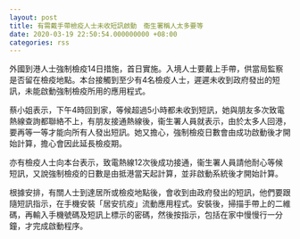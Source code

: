 ```yaml
---
layout: post
title: 有需戴手帶檢疫人士未收短訊啟動　衞生署稱人太多要等
date: 2020-03-19 22:50:54.000000000 +08:00
categories: rss
---
```


外國到港人士強制檢疫14日措施，首日實施。入境人士要戴上手帶，供當局監察是否留在檢疫地點。本台接觸到至少有4名檢疫人士，遲遲未收到政府發出的短訊，未能啟動強制檢疫所用的應用程式。

蔡小姐表示，下午4時回到家，等候超過5小時都未收到短訊，她與朋友多次致電熱線查詢都聯絡不上，有朋友接通熱線後，衞生署人員就表示，由於太多人回港，要再等一等才能向所有人發出短訊。她又擔心，強制檢疫日數會由成功啟動後才開始計算，擔心會因此延長檢疫期。

亦有檢疫人士向本台表示，致電熱線12次後成功接通，衞生署人員請他耐心等候短訊，又說強制檢疫的日數是由抵港當天起計算，並非啟動系統後才開始計算。

根據安排，有關人士到達居所或檢疫地點後，會收到由政府發出的短訊，他們要跟隨短訊指示，在手機安裝「居安抗疫」流動應用程式。安裝後，掃描手帶上的二維碼，再輸入手機號碼及短訊上標示的密碼，然後按指示，包括在家中慢慢行一分鐘，才完成啟動程序。

